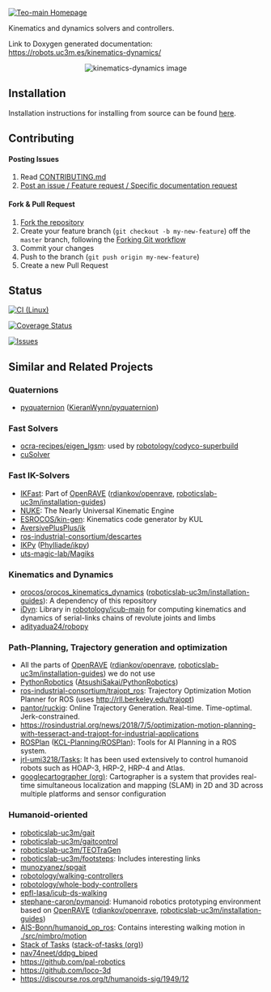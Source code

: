 [![Teo-main Homepage](https://img.shields.io/badge/kinematics-dynamics-orange.svg)](https://robots.uc3m.es/kinematics-dynamics/)

Kinematics and dynamics solvers and controllers.

Link to Doxygen generated documentation: https://robots.uc3m.es/kinematics-dynamics/

<p align="center"><img src="https://raw.githubusercontent.com/roboticslab-uc3m/kinematics-dynamics/master/doc/fig/kinematics-dynamics.png" alt="kinematics-dynamics image"/></p>

## Installation

Installation instructions for installing from source can be found [here](doc/kinematics-dynamics-install.md).

## Contributing

#### Posting Issues

1. Read [CONTRIBUTING.md](CONTRIBUTING.md)
2. [Post an issue / Feature request / Specific documentation request](https://github.com/roboticslab-uc3m/kinematics-dynamics/issues)

#### Fork & Pull Request

1. [Fork the repository](https://github.com/roboticslab-uc3m/kinematics-dynamics/fork)
2. Create your feature branch (`git checkout -b my-new-feature`) off the `master` branch, following the [Forking Git workflow](https://www.atlassian.com/git/tutorials/comparing-workflows/forking-workflow)
3. Commit your changes
4. Push to the branch (`git push origin my-new-feature`)
5. Create a new Pull Request

## Status

[![CI (Linux)](https://github.com/roboticslab-uc3m/kinematics-dynamics/workflows/Continuous%20Integration/badge.svg)](https://github.com/roboticslab-uc3m/kinematics-dynamics/actions)

[![Coverage Status](https://coveralls.io/repos/roboticslab-uc3m/kinematics-dynamics/badge.svg)](https://coveralls.io/r/roboticslab-uc3m/kinematics-dynamics)

[![Issues](https://img.shields.io/github/issues/roboticslab-uc3m/kinematics-dynamics.svg?label=Issues)](https://github.com/roboticslab-uc3m/kinematics-dynamics/issues)

## Similar and Related Projects

### Quaternions
- [pyquaternion](http://kieranwynn.github.io/pyquaternion/) ([KieranWynn/pyquaternion](https://github.com/KieranWynn/pyquaternion))

### Fast Solvers
- [ocra-recipes/eigen_lgsm](https://github.com/ocra-recipes/eigen_lgsm): used by [robotology/codyco-superbuild](https://github.com/robotology/codyco-superbuild)
- [cuSolver](https://docs.nvidia.com/cuda/cusolver/index.html)

### Fast IK-Solvers
- [IKFast](http://openrave.org/docs/0.8.2/ikfast/): Part of [OpenRAVE](http://openrave.org/) ([rdiankov/openrave](https://github.com/rdiankov/openrave), [roboticslab-uc3m/installation-guides](https://github.com/roboticslab-uc3m/installation-guides/blob/master/install-openrave.md))
- [NUKE](https://vanadiumlabs.github.io/pypose/nuke-intro.html#NUKE): The Nearly Universal Kinematic Engine
- [ESROCOS/kin-gen](https://github.com/ESROCOS/kin-gen): Kinematics code generator by KUL
- [AversivePlusPlus/ik](https://github.com/AversivePlusPlus/ik)
- [ros-industrial-consortium/descartes](https://github.com/ros-industrial-consortium/descartes)
- [IKPy](https://phylliade.github.io/ikpy) ([Phylliade/ikpy](https://github.com/Phylliade/ikpy))
- [uts-magic-lab/Magiks](https://github.com/uts-magic-lab/Magiks)

### Kinematics and Dynamics
- [orocos/orocos_kinematics_dynamics](https://github.com/orocos/orocos_kinematics_dynamics) ([roboticslab-uc3m/installation-guides](https://github.com/roboticslab-uc3m/installation-guides/blob/master/install-kdl.md)): A dependency of this repository
- [iDyn](http://www.icub.org/doc/icub-main/idyn_introduction.html): Library in [robotology/icub-main](https://github.com/robotology/icub-main) for computing kinematics and dynamics of serial-links chains of revolute joints and limbs
- [adityadua24/robopy](https://github.com/adityadua24/robopy)

### Path-Planning, Trajectory generation and optimization
- All the parts of [OpenRAVE](http://openrave.org/) ([rdiankov/openrave](https://github.com/rdiankov/openrave), [roboticslab-uc3m/installation-guides](https://github.com/roboticslab-uc3m/installation-guides/blob/master/install-openrave.md)) we do not use
- [PythonRobotics](https://atsushisakai.github.io/PythonRobotics/) ([AtsushiSakai/PythonRobotics](https://github.com/AtsushiSakai/PythonRobotics))
- [ros-industrial-consortium/trajopt\_ros](https://github.com/ros-industrial-consortium/trajopt_ros): Trajectory Optimization Motion Planner for ROS (uses http://rll.berkeley.edu/trajopt)
- [pantor/ruckig](https://github.com/pantor/ruckig): Online Trajectory Generation. Real-time. Time-optimal. Jerk-constrained.
- https://rosindustrial.org/news/2018/7/5/optimization-motion-planning-with-tesseract-and-trajopt-for-industrial-applications
- [ROSPlan](http://kcl-planning.github.io/ROSPlan/) ([KCL-Planning/ROSPlan](https://github.com/KCL-Planning/ROSPlan)): Tools for AI Planning in a ROS system.
- [jrl-umi3218/Tasks](https://github.com/jrl-umi3218/Tasks): It has been used extensively to control humanoid robots such as HOAP-3, HRP-2, HRP-4 and Atlas.
- [googlecartographer (org)](https://github.com/googlecartographer): Cartographer is a system that provides real-time simultaneous localization and mapping (SLAM) in 2D and 3D across multiple platforms and sensor configuration

### Humanoid-oriented
- [roboticslab-uc3m/gait](https://github.com/roboticslab-uc3m/gait)
- [roboticslab-uc3m/gaitcontrol](https://github.com/roboticslab-uc3m/gaitcontrol)
- [roboticslab-uc3m/TEOTraGen](https://github.com/roboticslab-uc3m/TEOTraGen)
- [roboticslab-uc3m/footsteps](https://github.com/roboticslab-uc3m/footsteps): Includes interesting links
- [munozyanez/spgait](https://github.com/munozyanez/spgait)
- [robotology/walking-controllers](https://github.com/robotology/walking-controllers)
- [robotology/whole-body-controllers](https://github.com/robotology/whole-body-controllers)
- [epfl-lasa/icub-ds-walking](https://github.com/epfl-lasa/icub-ds-walking)
- [stephane-caron/pymanoid](https://github.com/stephane-caron/pymanoid): Humanoid robotics prototyping environment based on [OpenRAVE](http://openrave.org/) ([rdiankov/openrave](https://github.com/rdiankov/openrave), [roboticslab-uc3m/installation-guides](https://github.com/roboticslab-uc3m/installation-guides/blob/master/install-openrave.md))
- [AIS-Bonn/humanoid_op_ros](https://github.com/AIS-Bonn/humanoid_op_ros): Contains interesting walking motion in [./src/nimbro/motion](https://github.com/AIS-Bonn/humanoid_op_ros/tree/master/src/nimbro/motion)
- [Stack of Tasks](https://stack-of-tasks.github.io/) ([stack-of-tasks (org)](https://github.com/stack-of-tasks))
- [nav74neet/ddpg_biped](https://github.com/nav74neet/ddpg_biped)
- https://github.com/pal-robotics
- https://github.com/loco-3d
- https://discourse.ros.org/t/humanoids-sig/1949/12
